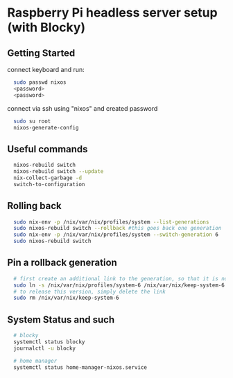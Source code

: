 # Raspberry Pi headless server setup (with Blocky)
## Getting Started
connect keyboard and run:
```bash
  sudo passwd nixos
  <password>
  <password>
```
connect via ssh using "nixos" and created password
```bash
  sudo su root
  nixos-generate-config
```

## Useful commands
```bash
  nixos-rebuild switch
  nixos-rebuild switch --update
  nix-collect-garbage -d
  switch-to-configuration
```

## Rolling back
```bash
  sudo nix-env -p /nix/var/nix/profiles/system --list-generations
  sudo nixos-rebuild switch --rollback #this goes back one generation
  sudo nix-env -p /nix/var/nix/profiles/system --switch-generation 6
  sudo nixos-rebuild switch
```

## Pin a rollback generation
```bash
  # first create an additional link to the generation, so that it is not cleaned up during garbage collection:
  sudo ln -s /nix/var/nix/profiles/system-6 /nix/var/nix/keep-system-6
  # to release this version, simply delete the link
  sudo rm /nix/var/nix/keep-system-6 
```

## System Status and such
```bash
  # blocky
  systemctl status blocky
  journalctl -u blocky

  # home manager
  systemctl status home-manager-nixos.service
```
